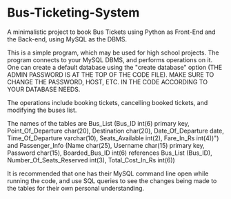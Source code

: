 # Bus-Ticketing-System
A minimalistic project to book Bus Tickets using Python as Front-End and the Back-end, using MySQL as the DBMS.

This is a simple program, which may be used for high school projects. The program connects to your MySQL DBMS, and performs operations on it. One can create a default database using the "create database" option (THE ADMIN PASSWORD IS AT THE TOP OF THE CODE FILE). MAKE SURE TO CHANGE THE PASSWORD, HOST, ETC. IN THE CODE ACCORDING TO YOUR DATABASE NEEDS.

The operations include booking tickets, cancelling booked tickets, and modifying the buses list.

The names of the tables are Bus_List (Bus_ID int(6) primary key, Point_Of_Departure char(20), Destination char(20), Date_Of_Departure date, Time_Of_Departure varchar(10), Seats_Available int(2), Fare_In_Rs int(4))") and Passenger_Info (Name char(25), Username char(15) primary key, Password char(15), Boarded_Bus_ID int(6) references Bus_List (Bus_ID), Number_Of_Seats_Reserved int(3), Total_Cost_In_Rs int(6))

It is recommended that one has their MySQL command line open while running the code, and use SQL queries to see the changes being made to the tables for their own personal understanding.

